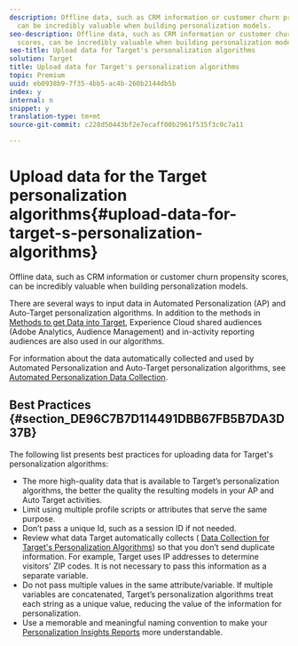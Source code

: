 ```yaml
---
description: Offline data, such as CRM information or customer churn propensity scores,
  can be incredibly valuable when building personalization models.
seo-description: Offline data, such as CRM information or customer churn propensity
  scores, can be incredibly valuable when building personalization models.
seo-title: Upload data for Target's personalization algorithms
solution: Target
title: Upload data for Target's personalization algorithms
topic: Premium
uuid: eb0938b9-7f35-4bb5-ac4b-260b2144db5b
index: y
internal: n
snippet: y
translation-type: tm+mt
source-git-commit: c228d50443bf2e7ecaff00b2961f535f3c0c7a11

---
```



# Upload data for the Target personalization algorithms{#upload-data-for-target-s-personalization-algorithms}

Offline data, such as CRM information or customer churn propensity scores, can be incredibly valuable when building personalization models.

There are several ways to input data in Automated Personalization (AP) and Auto-Target personalization algorithms. In addition to the methods in [Methods to get Data into Target](../../c-implementing-target/c-considerations-before-you-implement-target/c-methods-to-get-data-into-target/c-methods-to-get-data-into-target.md#concept_0069C0EFB56C4700BB33F2F35C2B9B17), Experience Cloud shared audiences (Adobe Analytics, Audience Management) and in-activity reporting audiences are also used in our algorithms.

For information about the data automatically collected and used by Automated Personalization and Auto-Target personalization algorithms, see [Automated Personalization Data Collection](../../c-activities/t-automated-personalization/r-ap-data.md#reference_255BD3DE7AD04DC9B766E0BC78961058).

## Best Practices {#section_DE96C7B7D114491DBB67FB5B7DA3D37B}

The following list presents best practices for uploading data for Target's personalization algorithms:

* The more high-quality data that is available to Target’s personalization algorithms, the better the quality the resulting models in your AP and Auto Target activities.
* Limit using multiple profile scripts or attributes that serve the same purpose.
* Don’t pass a unique Id, such as a session ID if not needed.
* Review what data Target automatically collects ( [Data Collection for Target's Personalization Algorithms](../../c-activities/t-automated-personalization/r-ap-data.md#reference_255BD3DE7AD04DC9B766E0BC78961058)) so that you don’t send duplicate information. For example, Target uses IP addresses to determine visitors' ZIP codes. It is not necessary to pass this information as a separate variable.
* Do not pass multiple values in the same attribute/variable. If multiple variables are concatenated, Target’s personalization algorithms treat each string as a unique value, reducing the value of the information for personalization.
* Use a memorable and meaningful naming convention to make your [Personalization Insights Reports](../../c-reports/c-personalization-insights-reports/c-personalization-insights-reports.md#concept_A897070E1EDC403EB84CFB7A6ECAD767) more understandable.

